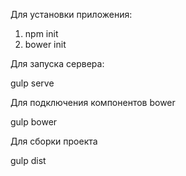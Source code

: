 Для установки приложения:

1. npm init
2. bower init

Для запуска сервера:

gulp serve

Для подключения компонентов bower

gulp bower

Для сборки проекта

gulp dist



